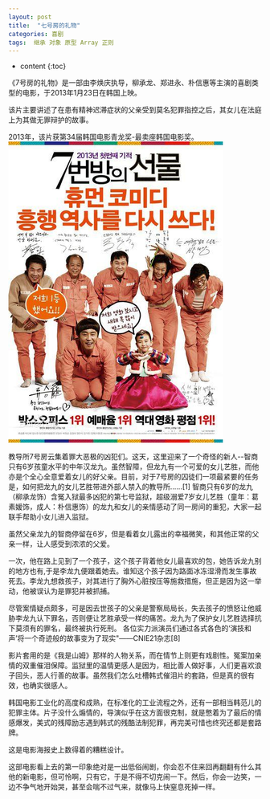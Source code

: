 ```yaml
---
layout: post
title:  "七号房的礼物"
categories: 喜剧
tags:  继承 对象 原型 Array 正则
---
```


* content
{:toc}

《7号房的礼物》是一部由李焕庆执导，柳承龙、郑进永、朴信惠等主演的喜剧类型的电影，于2013年1月23日在韩国上映。

该片主要讲述了在患有精神迟滞症状的父亲受到莫名犯罪指控之后，其女儿在法庭上为其做无罪辩护的故事。

2013年，该片获第34届韩国电影青龙奖-最卖座韩国电影奖。
![image](https://github.com/double-digit/double-digit.github.io/raw/master/5.jpg)



教导所7号房云集着罪大恶极的凶犯们。这天，这里迎来了一个奇怪的新人--智商只有6岁孩童水平的中年汉龙九。虽然智障，但龙九有一个可爱的女儿艺胜，而他亦是个全心全意爱着女儿的好父亲。目前，对于7号房的囚徒们一项最紧要的任务是，如何把龙九的女儿艺胜带进外部人禁入的教导所……[1]
智商只有6岁的龙九（柳承龙饰）含冤入狱最多凶犯的第七号监狱，超级溺爱7岁女儿艺胜（童年：葛素媛饰，成人：朴信惠饰）的龙九和女儿的亲情感动了同一房间的重犯，大家一起联手帮助小女儿进入监狱。

虽然父亲龙九的智商停留在6岁，但是看着女儿露出的幸福微笑，和其他正常的父亲一样，让人感受到浓浓的父爱。

一次，他在路上见到了一个孩子，这个孩子背着他女儿最喜欢的包，她告诉龙九别的地方也有,于是李龙九便跟着她去。谁知这个孩子因为路面冰冻湿滑而发生事故死去。李龙九想救孩子，对其进行了胸外心脏按压等施救措施，但正是因为这一举动，他被误认为是罪犯并被抓捕。

尽管案情疑点颇多，可是因去世孩子的父亲是警察局局长，失去孩子的愤怒让他威胁李龙九认下罪名，否则便让艺胜承受一样的痛苦。龙九为了保护女儿艺胜选择抗下莫须有的罪名，最终被执行死刑。
各位实力派演员们通过各式各色的‘演技和声’将一个奇迹般的故事变为了现实"——CNIE21杂志[8] 


影片套用的是《我是山姆》那样的人物关系，而在情节上则更有戏剧性。冤案加亲情的双重催泪保障。监狱里的温情更感人是因为，相比善人做好事，人们更喜欢浪子回头，恶人行善的故事。虽然我们怎么吐槽韩式催泪片的套路，但是真的很有效，也确实很感人。

韩国电影工业化的高度和成熟，在标准化的工业流程之外，还有一部相当韩范儿的犯罪主体。片子没什么煽情的，导演似乎在这方面很克制，就是憋着为了最后的情感爆发，美式的残障励志遇到韩式的残酷法制犯罪，再完美可惜也终究还都是套路牌。

这是电影海报史上数得着的糟糕设计。

这部电影看上去的第一印象绝对是一出低俗闹剧，你会忍不住来回再翻翻有什么其他的新电影，但可怜啊，只有它，于是不得不切克闹一下。然后，你会一边笑，一边不争气地开始哭，甚至会喘不过气来，就像马上快窒息死掉一样。

